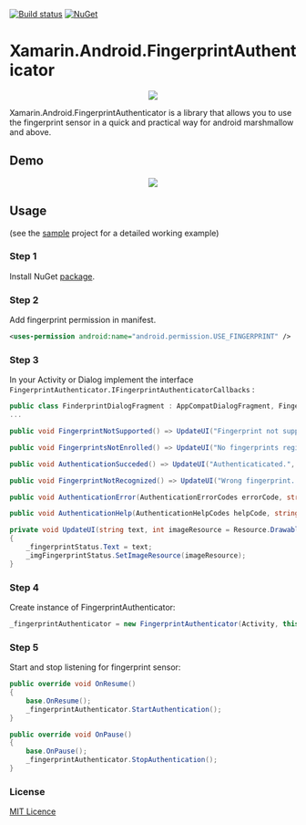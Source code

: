 [![Build status](https://ci.appveyor.com/api/projects/status/s7yqf5uueny6ofeo?svg=true)](https://ci.appveyor.com/project/jzeferino/xamarin-android-fingerprintauthenticator/)   [![NuGet](https://img.shields.io/nuget/v/Xamarin.Android.FingerprintAuthenticator.svg?label=NuGet)](https://www.nuget.org/packages/Xamarin.Android.FingerprintAuthenticator/)

Xamarin.Android.FingerprintAuthenticator
===================

<p align="center">
  <img src="https://github.com/jzeferino/Xamarin.Android.FingerprintAuthenticator/blob/master/art/icon.png?raw=true"/>
</p>

Xamarin.Android.FingerprintAuthenticator is a library that allows you to use the fingerprint sensor in a quick and practical way for android marshmallow and above.

## Demo
<p align="center">
  <img src="https://github.com/jzeferino/Xamarin.Android.FingerprintAuthenticator/blob/master/art/sample.gif?raw=true"/>
</p>

## Usage
(see the [sample](https://github.com/jzeferino/Xamarin.Android.FingerprintAuthenticator/tree/master/src/Xamarin.Android.Fingerprint.Sample) project for a detailed working example)

### Step 1

Install NuGet [package](https://www.nuget.org/packages/Xamarin.Android.FingerprintAuthenticator/).

### Step 2
Add fingerprint permission in manifest.
```xml
<uses-permission android:name="android.permission.USE_FINGERPRINT" />
```
### Step 3

In your Activity or Dialog implement the interface `FingerprintAuthenticator.IFingerprintAuthenticatorCallbacks`  :
```c#
public class FinderprintDialogFragment : AppCompatDialogFragment, FingerprintAuthenticator.IFingerprintAuthenticatorCallbacks
...

public void FingerprintNotSupported() => UpdateUI("Fingerprint not supported.", Resource.Drawable.ic_info_black);

public void FingerprintsNotEnrolled() => UpdateUI("No fingerprints registered.", Resource.Drawable.ic_info_black);

public void AuthenticationSucceded() => UpdateUI("Authenticaticated.", Resource.Drawable.ic_check_circle_black);

public void FingerprintNotRecognized() => UpdateUI("Wrong fingerprint. Please try again.", Resource.Drawable.ic_info_black);

public void AuthenticationError(AuthenticationErrorCodes errorCode, string humanReadMessage) => UpdateUI($"{errorCode.ToString()} {humanReadMessage}", Resource.Drawable.ic_info_black);

public void AuthenticationHelp(AuthenticationHelpCodes helpCode, string humanReadMessage) => UpdateUI($"{helpCode.ToString()} {humanReadMessage}", Resource.Drawable.ic_info_black);

private void UpdateUI(string text, int imageResource = Resource.Drawable.ic_fingerprint_black)
{
    _fingerprintStatus.Text = text;
    _imgFingerprintStatus.SetImageResource(imageResource);
}
```

### Step 4
Create instance of FingerprintAuthenticator:
```c#
_fingerprintAuthenticator = new FingerprintAuthenticator(Activity, this);
```

### Step 5
Start and stop listening for fingerprint sensor:
```c#
public override void OnResume()
{
    base.OnResume();
    _fingerprintAuthenticator.StartAuthentication();
}

public override void OnPause()
{
    base.OnPause();
    _fingerprintAuthenticator.StopAuthentication();
}
```

### License
[MIT Licence](LICENSE) 
